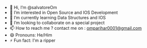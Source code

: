 - 👋 Hi, I’m @salvatoreOm
- 👀 I’m interested in Open Source and IOS Development 
- 🌱 I’m currently learning Data Structures and IOS
- 💞️ I’m looking to collaborate on a special project
- 📫 How to reach me ? contact me on : omparihar0001@gmail.com
- 😄 Pronouns: He/Him
- ⚡ Fun fact: I'm a ripper

<!---
salvatoreOm/salvatoreOm is a ✨ special ✨ repository because its `README.md` (this file) appears on your GitHub profile.
You can click the Preview link to take a look at your changes.
--->
